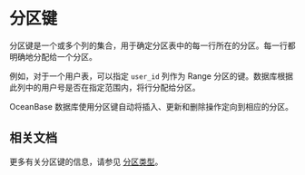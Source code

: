 # 分区键

分区键是一个或多个列的集合，用于确定分区表中的每一行所在的分区。每一行都明确地分配给一个分区。

例如，对于一个用户表，可以指定 `user_id` 列作为 Range 分区的键。数据库根据此列中的用户号是否在指定范围内，将行分配给分区。

OceanBase 数据库使用分区键自动将插入、更新和删除操作定向到相应的分区。

## 相关文档

更多有关分区键的信息，请参见 [分区类型](../../../../200.administrator-guide/400.replica-management/200.manage-partition-table/100.oracle-mode/400.add-a-partition-of-oracle-mode.md)。
